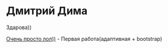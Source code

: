 # Дмитрий Дима
Здарова))

[Очень просто лол))](https://dementiy-dev.github.io/lesson_12/index.html "Очень просто") - Первая работа(адаптивная + bootstrap)
